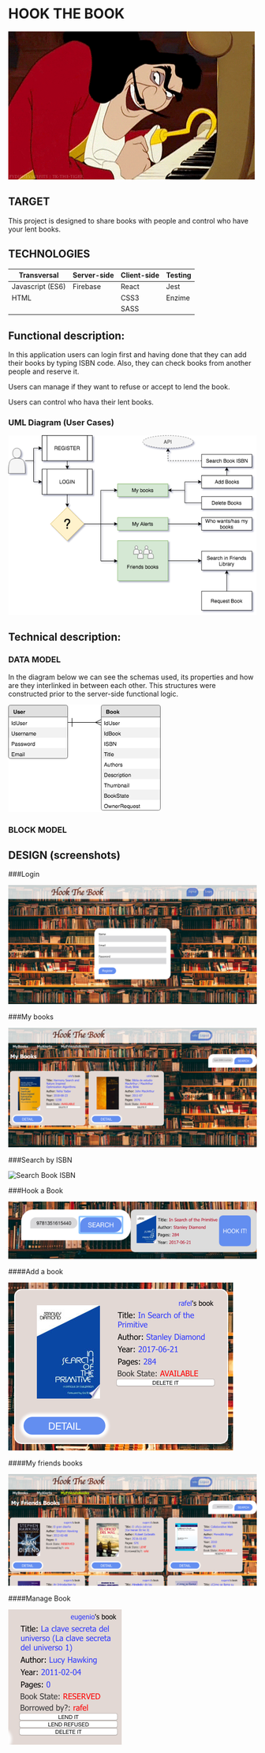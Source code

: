 # **HOOK THE BOOK**

![Hook](https://github.com/rafelolmos/HookTheBook/blob/develop/src/images/giphy.gif)



## TARGET

This project is designed to share books with people and control who have your lent books.

## TECHNOLOGIES

| Transversal      | Server-side | Client-side | Testing |
| ---------------- | ----------- | ----------- | ------- |
| Javascript (ES6) | Firebase    | React       | Jest    |
| HTML             |             | CSS3        | Enzime  |
|                  |             | SASS        |         |

## Functional description:

In this application users can login first and having done that they can add their books by typing ISBN code. Also, they can check books from another people and reserve it.

Users can manage if they want to refuse or accept to lend the book.

Users can control who hava their lent books.

### UML Diagram (User Cases)


![UML Diagram](https://github.com/rafelolmos/HookTheBook/blob/develop/src/images/UML%20Diagram.png)

## Technical description:

### DATA MODEL

In the diagram below we can see the schemas used, its properties and how are they interlinked in between each other. This structures were constructed prior to the server-side functional logic.

![Data Model](https://github.com/rafelolmos/HookTheBook/blob/develop/src/images/Data%20Model.png)

### BLOCK MODEL


## DESIGN (screenshots)
###Login

![Login](https://github.com/rafelolmos/HookTheBook/blob/develop/src/images/Login.png)


###My books

![My Books](https://github.com/rafelolmos/HookTheBook/blob/develop/src/images/MyBooks.png)


###Search by ISBN

![Search Book ISBN](https://github.com/rafelolmos/HookTheBook/blob/develop/src/SearchBookISBN.png)


###Hook a Book

![Hook a book](https://github.com/rafelolmos/HookTheBook/blob/develop/src/images/HookBook.png)


####Add a book

![Add a book](https://github.com/rafelolmos/HookTheBook/blob/develop/src/images/BookAdded.png)


####My friends books

![My friends books](https://github.com/rafelolmos/HookTheBook/blob/develop/src/images/MyFriendsBooks.png)


####Manage Book

![Manage book](https://github.com/rafelolmos/HookTheBook/blob/develop/src/images/ManageBook.png)
